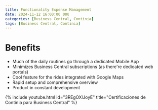 ```yaml
---
title: Functionality Expense Management
date: 2024-11-12 16:00:00 000
categories: [Business Central, Continia]
tags: [Business Central, Continia]
---
```

# Benefits

* Much of the daily routines go through a dedicated Mobile App
* Minimizes Business Central subscriptions (as there're dedicated web portals)
* Cool feature for the rides integrated with Google Maps
* Rapid setup and comprehensive overview
* Product in constant development

{% include youtube.html id="3REgOXlJoyE" title="Certificaciones de Continia para Business Central" %}